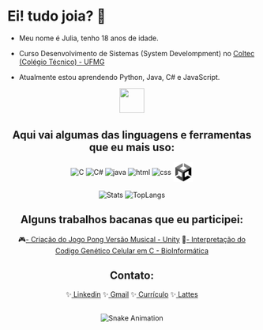 
 <!--README Julia Alice Leão
afazeres: arrumar os contatos e o gif de estrelas-->
 # Ei! tudo joia? :sunflower: 
  
<!--Descrição sobre mim-->
- Meu nome é Julia, tenho 18 anos de idade.

- Curso Desenvolvimento de Sistemas (System Develompment) no <a href="http://www.coltec.ufmg.br/coltec-ufmg/">Coltec (Colégio Técnico) - UFMG </a>
 
- Atualmente estou aprendendo Python, Java, C# e JavaScript.

<div align="center">
<img height="50" width="50" src="https://user-images.githubusercontent.com/104568516/218292926-b9646902-f88f-4914-8262-629c39987f41.png"
</div>

<!--Linguagens-->


## Aqui vai algumas das linguagens e ferramentas que eu mais uso:
<div>
  <img alt= "C" align= "center" height= "40" width= "50" src="https://cdn.jsdelivr.net/gh/devicons/devicon/icons/c/c-line.svg" />
  <img alt="C#" align= "center" height="40" width="40" src="https://cdn.jsdelivr.net/gh/devicons/devicon/icons/csharp/csharp-original.svg" />
  <img alt= "java" align= "center" height= "40" width= "50" src="https://cdn.jsdelivr.net/gh/devicons/devicon/icons/java/java-original.svg" />
  <img alt= "html" align= "center" height= "40" width= "50" src="https://cdn.jsdelivr.net/gh/devicons/devicon/icons/html5/html5-plain.svg"/>
  <img alt= "css"  align= "center" height= "40" width= "50" src="https://cdn.jsdelivr.net/gh/devicons/devicon/icons/css3/css3-plain.svg"/>
  <img alt="Unity" align= "center" height="40" width="40" src="https://raw.githubusercontent.com/devicons/devicon/master/icons/unity/unity-original.svg">
 <div style="display: inline_block"><br>
  
  
 

</div>
 
</div>
<div align="center">
<img  alt="Stats" height="180em" src="https://github-readme-stats.vercel.app/api?username=juliaaliceleao&show_icons=true&theme=github_dark&show_icons=true&bg_color=00000000&hide_border=true&line_height=20langs_count=8" />
<img  alt="TopLangs" height="180em" src="https://github-readme-stats.vercel.app/api/top-langs/?username=juliaaliceleao&layout=compact&theme=github_dark&bg_color=00000000&hide_border=true&line_height=20&langs_count=8" />
</div>

<!--Aplicações das Linguagens-->
## Alguns trabalhos bacanas que eu participei:
   🎮<a href="https://github.com/juliaaliceleao/PongGameMusical-C-Sharp">- Criação do Jogo Pong Versão Musical - Unity</a>
   🔬<a href="https://github.com/arturgonzaga320/Codigo_Genetico">- Interpretação do Codigo Genético Celular em C - BioInformática</a>
<!--Meios de Contato-->
## Contato:
 ✨<a href = "www.linkedin.com/in/julia-alice-le%C3%A3o-2ab440251"> Linkedin</a>
 ✨<a href = "mailto:aliceleaojulia@gmail.com"> Gmail</a>
 ✨<a href="https://www.canva.com/design/DAFVgg9w7r4/GirjJMHbzFFZ-b779xZ2Fg/view?utm_content=DAFVgg9w7r4&utm_campaign=designshare&utm_medium=link&utm_source=publishsharelink"> Currículo</a>
 ✨<a href="http://lattes.cnpq.br/0461199353404904"> Lattes</a>
  
 ##
 ![Snake Animation](https://github.com/juliaaliceleao/juliaaliceleao/blob/output/github-contribution-grid-snake.svg)
